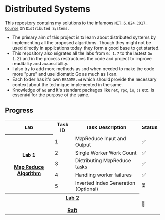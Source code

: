 # Distributed Systems

This repository contains my solutions to the infamous [`MIT 6.824 2017 Course`](http://nil.csail.mit.edu/6.824/2017/index.html) on `Distributed Systems`.

- The primary aim of this project is to learn about distributed systems by implementing all the proposed algorithms. Though they might not be used directly in applications today, they form a good base to get started.
- This repository also migrates all the labs from `Go 1.7` to the lastest `Go 1.21` and in the process restructures the code and project to improve readibility and accessibility.
- I also try to add more methods as and when needed to make the code more "pure" and use idiomatic Go as much as I can.
- Each folder has it's own `README.md` which should provide the necessary context about the technique implemented in the same.
- Knowledge of `Go` and it's standard packages like `net`, `rpc`, `io`, `os` etc. is essential for the purpose of the same.

## Progress

<table>
  <tr>
    <th>Lab</th>
    <th>Task ID</th>
    <th>Task Description</th>
    <th>Status</th>
  </tr>

  <tr>
    <th rowspan="5">
        <a href="./mapreduce/README.md">
            Lab 1 
            <br>
            <br>
            Map Reduce Algorithm 
        </a>
    </th>
    <td>1</td>
    <td>MapReduce Input and Output</td>
    <td>✅</td>
  </tr>
  <tr>
    <td>2</td>
    <td>Single Worker Work Count</td>
    <td>✅</td>
  </tr>
    <tr>
    <td>3</td>
    <td>Distributing MapReduce tasks</td>
    <td>✅</td>
  </tr>
  </tr>
    <td>4</td>
    <td>Handling worker failures</td>
    <td>✅</td>
  </tr>
  </tr>
    <td>5</td>
    <td>Inverted Index Generation (Optional)</td>
    <td>⏳</td>
  </tr>

  <tr>
  <th colspan="3">
        <a href="">
            Lab 2
            <br>
            <br>
            Raft 
        </a>
    </th>
    <td>🔴</td>
  </tr>
</table>
